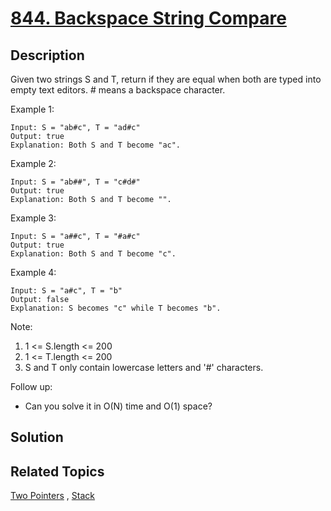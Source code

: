 # [844. Backspace String Compare](https://leetcode.com/problems/backspace-string-compare)

## Description

Given two strings S and T, return if they are equal when both are typed into empty text editors. # means a backspace character.

Example 1:

```
Input: S = "ab#c", T = "ad#c"
Output: true
Explanation: Both S and T become "ac".
```

Example 2:

```
Input: S = "ab##", T = "c#d#"
Output: true
Explanation: Both S and T become "".
```

Example 3:

```
Input: S = "a##c", T = "#a#c"
Output: true
Explanation: Both S and T become "c".
```

Example 4:

```
Input: S = "a#c", T = "b"
Output: false
Explanation: S becomes "c" while T becomes "b".
```

Note:

1. 1 <= S.length <= 200
2. 1 <= T.length <= 200
3. S and T only contain lowercase letters and '#' characters.

Follow up:

- Can you solve it in O(N) time and O(1) space?

## Solution

## Related Topics

[Two Pointers](https://leetcode.com/tag/two-pointers/) , [Stack](https://leetcode.com/tag/stack/) 
